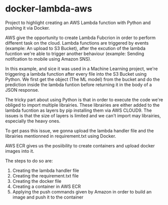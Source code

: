 # docker-lambda-aws
Project to highlight creating an AWS Lambda function with Python and pushing it via Docker.

AWS give the opportunity to create Lambda Fubcrion in order to perform different task on the cloud. Lambda functions are triggered by events (example: An upload to S3 Bucket), after the excution of the lambda fucntion we're able to trigger another behaviour (example: Sending notifcation to mobile using Amazon SNS).

In this example, and sice it was used in a Machine Learning project, we're triggering a lambda function after every file into the S3 Bucket using Python. We first get the object (The ML model) from the bucket and do the prediction inside the lambda funtion before returning it in the body of a JSON response.

The tricky part about using Python is that in order to execute the code we're obliged to import multiple librairies. These librairies are either added to the lambda fucntion as layers by pip installing them via AWS CLOUD9. The issues is that the size of layers is limited and we can't import may librairies, especially the heavy ones.

To get pass this issue, we gonna upload the lambda handler file and the librairies mentionned in requirement.txt using Docker.

AWS ECR gives us the posiibility to create containers and upload docker images into it.

The steps to do so are:

1. Creating the lambda handler file
2. Creating the requirement.txt file
3. Creating the docker file
4. Creating a container in AWS ECR
5. Applying the push commands given by Amazon in order to build an image and push it to the container
